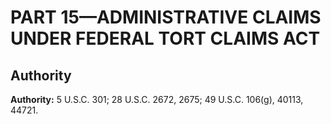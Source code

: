 # PART 15—ADMINISTRATIVE CLAIMS UNDER FEDERAL TORT CLAIMS ACT


## Authority

**Authority:** 5 U.S.C. 301; 28 U.S.C. 2672, 2675; 49 U.S.C. 106(g), 40113, 44721. 




